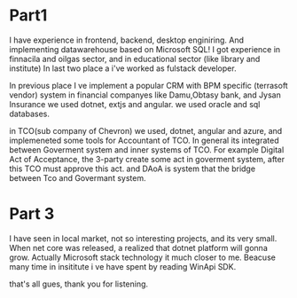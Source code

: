 
# Part1

I have experience in frontend, backend, desktop enginiring. And implementing datawarehouse based on Microsoft SQL!
I got experience in finnacila and oilgas sector, and in educational sector (like library and institute)
In last two place a i've worked as fulstack developer.


In previous place I ve implement a popular CRM with BPM specific (terrasoft vendor) system in financial companyes like Damu,Obtasy bank, and Jysan Insurance
we used dotnet, extjs and angular. we used oracle and sql databases. 


in TCO(sub company of Chevron) we used, dotnet, angular and azure, and implemeneted some tools for Accountant of TCO.
In general its integrated between Goverment system and inner systems of TCO.
For example Digital Act of Acceptance, the 3-party create some act in goverment system, after this TCO must approve this act.
and DAoA is system that the bridge between Tco and Govermant system. 


# Part 3
I have seen in local market, not so interesting projects, and its very small.
When net core was released, a realized that dotnet platform will gonna grow.
Actually Microsoft stack technology it much closer to me. 
Beacuse many time in  insititute i ve have spent by reading WinApi SDK.  

that's all gues, thank you for listening.



